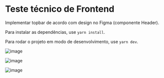 # Teste técnico de Frontend

Implementar topbar de acordo com design no Figma (componente Header).

Para instalar as dependências, use `yarn install`.

Para rodar o projeto em modo de  desenvolvimento, use `yarn dev`.


![image](https://github.com/user-attachments/assets/a6263c31-08e6-4ac6-8068-b0b6acfead44)

![image](https://github.com/user-attachments/assets/8e80efeb-5f73-40a9-8665-1a35f930972a)

![image](https://github.com/user-attachments/assets/21e14688-38fe-4981-b4de-8348c64d8fc3)


